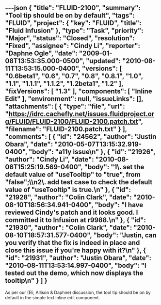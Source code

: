 ---json
{
  "title": "FLUID-2100",
  "summary": "Tool tip should be on by default",
  "tags": "FLUID",
  "project": {
    "key": "FLUID",
    "title": "Fluid Infusion"
  },
  "type": "Task",
  "priority": "Major",
  "status": "Closed",
  "resolution": "Fixed",
  "assignee": "Cindy Li",
  "reporter": "Daphne Ogle",
  "date": "2009-01-08T13:53:35.000-0500",
  "updated": "2010-08-11T13:53:15.000-0400",
  "versions": [
    "0.6beta1",
    "0.6",
    "0.7",
    "0.8",
    "0.8.1",
    "1.0",
    "1.1",
    "1.1.1",
    "1.1.2",
    "1.2beta1",
    "1.2"
  ],
  "fixVersions": [
    "1.3"
  ],
  "components": [
    "Inline Edit"
  ],
  "environment": null,
  "issueLinks": [],
  "attachments": [
    {
      "type": "file",
      "url": "https://idrc.cachefly.net/issues.fluidproject.org/FLUID/FLUID-2100/FLUID-2100.patch.txt",
      "filename": "FLUID-2100.patch.txt"
    }
  ],
  "comments": [
    {
      "id": "24562",
      "author": "Justin Obara",
      "date": "2010-05-07T13:15:32.919-0400",
      "body": "a11y issue\n"
    },
    {
      "id": "21926",
      "author": "Cindy Li",
      "date": "2010-08-06T15:25:19.569-0400",
      "body": "1\\. set the default value of \"useTooltip\" to \"true\", from \"false\";\\\n2\\. add test case to check the default value of \"useTooltip\" is true.\n"
    },
    {
      "id": "21928",
      "author": "Colin Clark",
      "date": "2010-08-10T18:56:34.941-0400",
      "body": "I have reviewed Cindy's patch and it looks good. I committed it to Infusion at r9988.\n"
    },
    {
      "id": "21930",
      "author": "Colin Clark",
      "date": "2010-08-10T18:57:31.577-0400",
      "body": "Justin, can you verify that the fix is indeed in place and close this issue if you're happy with it?\n"
    },
    {
      "id": "21931",
      "author": "Justin Obara",
      "date": "2010-08-11T13:53:14.997-0400",
      "body": "I tested out the demo, which now displays the tooltip\n"
    }
  ]
}
---
As per our (Eli, Allison & Daphne) discussion, the tool tip should be on by default in the simple text inline edit component.

        